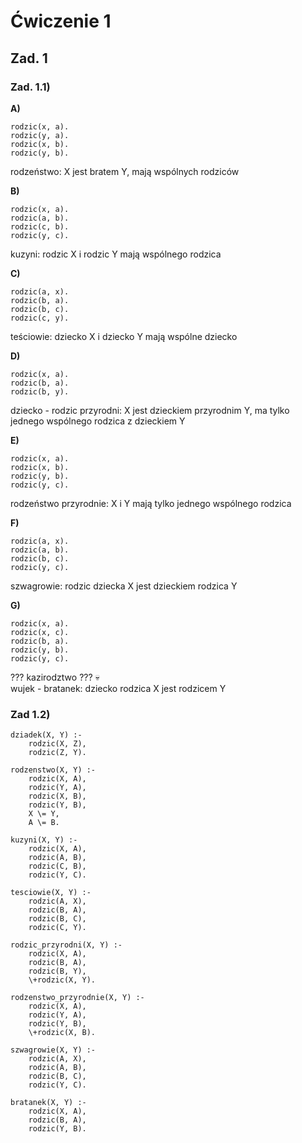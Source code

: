 # **Ćwiczenie 1**

## **Zad. 1**

### Zad. 1.1)

**A)**  
```
rodzic(x, a).
rodzic(y, a).
rodzic(x, b).
rodzic(y, b).
```

rodzeństwo: X jest bratem Y, mają wspólnych rodziców

**B)**
```
rodzic(x, a).
rodzic(a, b).
rodzic(c, b).
rodzic(y, c).
```

kuzyni: rodzic X i rodzic Y mają wspólnego rodzica

**C)**
```
rodzic(a, x).
rodzic(b, a).
rodzic(b, c).
rodzic(c, y).
```

teściowie: dziecko X i dziecko Y mają wspólne dziecko

**D)**
```
rodzic(x, a).
rodzic(b, a).
rodzic(b, y).
```

dziecko - rodzic przyrodni: X jest dzieckiem przyrodnim Y, ma tylko jednego wspólnego rodzica z dzieckiem Y

**E)**
```
rodzic(x, a).
rodzic(x, b).
rodzic(y, b).
rodzic(y, c).
```

rodzeństwo przyrodnie: X i Y mają tylko jednego wspólnego rodzica

**F)** 
```
rodzic(a, x).
rodzic(a, b).
rodzic(b, c).
rodzic(y, c).
```

szwagrowie: rodzic dziecka X jest dzieckiem rodzica Y

**G)** 
```
rodzic(x, a).
rodzic(x, c).
rodzic(b, a).
rodzic(y, b).
rodzic(y, c).
```

??? kazirodztwo ??? 💀  
wujek - bratanek: dziecko rodzica X jest rodzicem Y

### Zad 1.2)
```
dziadek(X, Y) :-
    rodzic(X, Z),
    rodzic(Z, Y).

rodzenstwo(X, Y) :-
    rodzic(X, A),
    rodzic(Y, A),
    rodzic(X, B),
    rodzic(Y, B),
    X \= Y,
    A \= B.

kuzyni(X, Y) :-
    rodzic(X, A),
    rodzic(A, B),
    rodzic(C, B),
    rodzic(Y, C).

tesciowie(X, Y) :-
    rodzic(A, X),
    rodzic(B, A),
    rodzic(B, C),
    rodzic(C, Y).

rodzic_przyrodni(X, Y) :-
    rodzic(X, A),
    rodzic(B, A),
    rodzic(B, Y),
    \+rodzic(X, Y).

rodzenstwo_przyrodnie(X, Y) :-
    rodzic(X, A),
    rodzic(Y, A),
    rodzic(Y, B),
    \+rodzic(X, B).

szwagrowie(X, Y) :-
    rodzic(A, X),
	rodzic(A, B),
	rodzic(B, C),
	rodzic(Y, C).

bratanek(X, Y) :-
    rodzic(X, A),
    rodzic(B, A),
    rodzic(Y, B).
```
